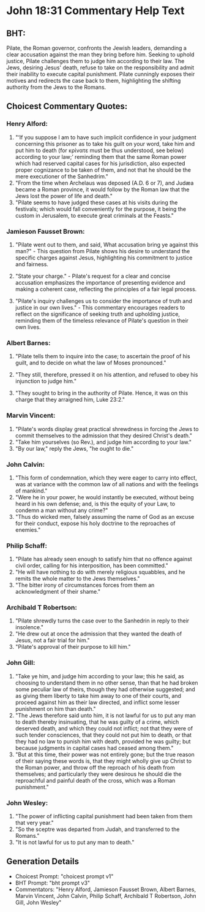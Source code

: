 # John 18:31 Commentary Help Text

## BHT:
Pilate, the Roman governor, confronts the Jewish leaders, demanding a clear accusation against the man they bring before him. Seeking to uphold justice, Pilate challenges them to judge him according to their law. The Jews, desiring Jesus' death, refuse to take on the responsibility and admit their inability to execute capital punishment. Pilate cunningly exposes their motives and redirects the case back to them, highlighting the shifting authority from the Jews to the Romans.

## Choicest Commentary Quotes:
### Henry Alford:
1. "‘If you suppose I am to have such implicit confidence in your judgment concerning this prisoner as to take his guilt on your word, take him and put him to death (for κρίνατε must be thus understood, see below) according to your law;’ reminding them that the same Roman power which had reserved capital cases for his jurisdiction, also expected proper cognizance to be taken of them, and not that he should be the mere executioner of the Sanhedrim."
2. "From the time when Archelaus was deposed (A.D. 6 or 7), and Judæa became a Roman province, it would follow by the Roman law that the Jews lost the power of life and death."
3. "Pilate seems to have judged these cases at his visits during the festivals; which would fall conveniently for the purpose, it being the custom in Jerusalem, to execute great criminals at the Feasts."

### Jamieson Fausset Brown:
1. "Pilate went out to them, and said, What accusation bring ye against this man?" - This question from Pilate shows his desire to understand the specific charges against Jesus, highlighting his commitment to justice and fairness.

2. "State your charge." - Pilate's request for a clear and concise accusation emphasizes the importance of presenting evidence and making a coherent case, reflecting the principles of a fair legal process.

3. "Pilate's inquiry challenges us to consider the importance of truth and justice in our own lives." - This commentary encourages readers to reflect on the significance of seeking truth and upholding justice, reminding them of the timeless relevance of Pilate's question in their own lives.

### Albert Barnes:
1. "Pilate tells them to inquire into the case; to ascertain the proof of his guilt, and to decide on what the law of Moses pronounced." 

2. "They still, therefore, pressed it on his attention, and refused to obey his injunction to judge him."

3. "They sought to bring in the authority of Pilate. Hence, it was on this charge that they arraigned him, Luke 23:2."

### Marvin Vincent:
1. "Pilate's words display great practical shrewdness in forcing the Jews to commit themselves to the admission that they desired Christ's death."
2. "Take him yourselves (so Rev.), and judge him according to your law."
3. "By our law," reply the Jews, "he ought to die."

### John Calvin:
1. "This form of condemnation, which they were eager to carry into effect, was at variance with the common law of all nations and with the feelings of mankind."
2. "Were he in your power, he would instantly be executed, without being heard in his own defense; and, is this the equity of your Law, to condemn a man without any crime?"
3. "Thus do wicked men, falsely assuming the name of God as an excuse for their conduct, expose his holy doctrine to the reproaches of enemies."

### Philip Schaff:
1. "Pilate has already seen enough to satisfy him that no offence against civil order, calling for his interposition, has been committed."
2. "He will have nothing to do with merely religious squabbles, and he remits the whole matter to the Jews themselves."
3. "The bitter irony of circumstances forces from them an acknowledgment of their shame."

### Archibald T Robertson:
1. "Pilate shrewdly turns the case over to the Sanhedrin in reply to their insolence." 
2. "He drew out at once the admission that they wanted the death of Jesus, not a fair trial for him." 
3. "Pilate's approval of their purpose to kill him."

### John Gill:
1. "Take ye him, and judge him according to your law; this he said, as choosing to understand them in no other sense, than that he had broken some peculiar law of theirs, though they had otherwise suggested; and as giving them liberty to take him away to one of their courts, and proceed against him as their law directed, and inflict some lesser punishment on him than death."
2. "The Jews therefore said unto him, it is not lawful for us to put any man to death thereby insinuating, that he was guilty of a crime, which deserved death, and which they could not inflict; not that they were of such tender consciences, that they could not put him to death, or that they had no law to punish him with death, provided he was guilty; but because judgments in capital cases had ceased among them."
3. "But at this time, their power was not entirely gone; but the true reason of their saying these words is, that they might wholly give up Christ to the Roman power, and throw off the reproach of his death from themselves; and particularly they were desirous he should die the reproachful and painful death of the cross, which was a Roman punishment."

### John Wesley:
1. "The power of inflicting capital punishment had been taken from them that very year." 
2. "So the sceptre was departed from Judah, and transferred to the Romans." 
3. "It is not lawful for us to put any man to death."


## Generation Details
- Choicest Prompt: "choicest prompt v1"
- BHT Prompt: "bht prompt v3"
- Commentators: "Henry Alford, Jamieson Fausset Brown, Albert Barnes, Marvin Vincent, John Calvin, Philip Schaff, Archibald T Robertson, John Gill, John Wesley"
